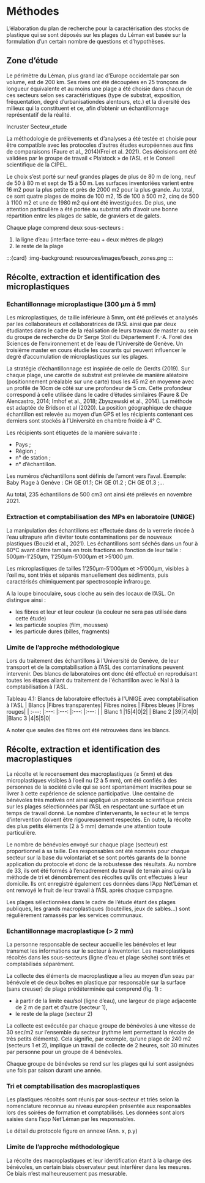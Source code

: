 # Méthodes

 L’élaboration du plan de recherche pour la caractérisation des stocks de plastique qui se sont déposés sur les plages du Léman est basée sur la formulation d’un certain nombre de questions et d’hypothèses.

##  Zone d’étude

Le périmètre du Léman, plus grand lac d’Europe occidentale par son volume, est de 200 km. Ses rives ont été découpées en 25 tronçons de longueur équivalente et au moins une plage a été choisie dans chacun de ces secteurs selon ses caractéristiques (type de substrat, exposition, fréquentation, degré d’urbanisationdes alentours, etc.) et la diversité des milieux qui la constituent et ce, afin d’obtenir un échantillonnage représentatif de la réalité. 

Incruster Secteur_etude

La méthodologie de prélèvements et d’analyses a été testée et choisie pour être compatible avec les protocoles d’autres études européennes aux fins de comparaisons (Faure et al., 2014)(Frei et al. 2021). Ces décisions ont été validées par le groupe de travail « Pla’stock » de l’ASL et le Conseil scientifique de la CIPEL.

 Le choix s’est porté sur neuf grandes plages de plus de 80 m de long, neuf de 50 à 80 m et sept de 15 à 50 m. Les surfaces inventoriées varient entre 16 m2 pour la plus petite et près de 2000 m2 pour la plus grande. Au total, ce sont quatre plages de moins de 100 m2, 15 de 100 à 500 m2, cinq de 500 à 1100 m2 et une de 1980 m2 qui ont été investiguées. De plus, une attention particulière a été portée au substrat afin d’avoir une bonne répartition entre les plages de sable, de graviers et de galets.

Chaque plage comprend deux sous-secteurs :

1. la ligne d’eau (interface terre-eau + deux mètres de plage)
2. le reste de la plage

:::{card}
:img-background: resources/images/beach_zones.png
:::

## Récolte, extraction et identification des microplastiques

### Echantillonnage microplastique (300 µm à 5 mm)

Les microplastiques, de taille inférieure à 5mm, ont été prélevés et analysés par les collaborateurs et collaboratrices de l’ASL ainsi que par deux étudiantes dans le cadre de la réalisation de leurs travaux de master au sein du groupe de recherche du Dr Serge Stoll du Département F.-A. Forel des Sciences de l’environnement et de l’eau de l’Université de Genève. Un troisième master en cours étudie les courants qui peuvent influencer le degré d’accumulation de microplastiques sur les plages.

La stratégie d’échantillonnage est inspirée de celle de Gerdts (2019). Sur chaque plage, une carotte de substrat est prélevée de manière aléatoire (positionnement préalable sur une carte) tous les 45 m2 en moyenne avec un profilé de 10cm de côté sur une profondeur de 5 cm. Cette profondeur correspond à celle utilisée dans le cadre d’études similaires (Faure & De Alencastro, 2014; Imhof et al., 2018; Zbyszewski et al., 2014). La méthode est adaptée de Bridson et al (2020). La position géographique de chaque échantillon est relevée au moyen d’un GPS et les récipients contenant ces derniers sont stockés à l’Université en chambre froide à 4° C.

Les récipients sont étiquetés de la manière suivante : 

- Pays ; 
- Région ; 
- n° de station ; 
- n° d’échantillon. 

Les numéros d’échantillons sont définis de l’amont vers l’aval. 
Exemple: Baby Plage à Genève : CH GE 01.1; CH GE 01.2 ; CH GE 01.3 ;… 

Au total, 235 échantillons de 500 cm3 ont ainsi été prélevés en novembre 2021.

### Extraction et comptabilisation des MPs en laboratoire (UNIGE)

La manipulation des échantillons est effectuée dans de la verrerie rincée à l’eau ultrapure afin d’éviter toute contaminations par de nouveaux plastiques (Bouzid et al., 2021). Les échantillons sont séchés dans un four à 60°C avant d’être tamisés en trois fractions en fonction de leur taille : 500μm-1’250μm, 1’250μm-5’000μm et >5’000 μm.

Les microplastiques de tailles 1’250μm-5’000μm et >5’000μm, visibles à l’œil nu, sont triés et séparés manuellement des sédiments, puis caractérisés chimiquement par spectroscopie infrarouge.

A la loupe binoculaire, sous cloche au sein des locaux de l’ASL. On distingue ainsi :

* les fibres et leur et leur couleur (la couleur ne sera pas utilisée dans cette étude)
* les particule souples (film, mousses)
* les particule dures (billes, fragments)

### Limite de l’approche méthodologique

Lors du traitement des échantillons à l’Université de Genève, de leur transport et de la comptabilisation à l’ASL des contaminations peuvent intervenir. Des blancs de laboratoires ont donc été effectué en reproduisant toutes les étapes allant du traitement de l'échantillon avec le NaI à la comptabilisation à l'ASL.


Tableau 4.1: Blancs de laboratoire effectués à l'UNIGE avec comptabilisation à l'ASL
| Blancs |Fibres transparentes| Fibres noires | Fibres bleues |Fibres rouges|
| :---: |:---: |:---: |:---: |:---: |
| Blanc 1 |15|4|0|2|
| Blanc 2 |39|7|4|0|
|Blanc 3 |4|5|5|0|

A noter que seules des fibres ont été retrouvées dans les blancs.

## Récolte, extraction et identification des macroplastiques

La récolte et le recensement des macroplastiques (≥ 5mm) et des microplastiques visibles à l’oeil nu (2 à 5 mm), ont été confiés à des personnes de la société civile qui se sont spontanément inscrites pour se livrer à cette expérience de science participative. Une centaine de bénévoles très motivés ont ainsi appliqué un protocole scientifique précis sur les plages sélectionnées par l’ASL en respectant une surface et un temps de travail donné. Le nombre d’intervenants, le secteur et le temps d’intervention doivent être rigoureusement respectés. En outre, la récolte des plus petits éléments (2 à 5 mm) demande une attention toute particulière.

Le nombre de bénévoles envoyé sur chaque plage (secteur) est proportionnel à sa taille. Des responsables ont été nommés pour chaque secteur sur la base du volontariat et se sont portés garants de la bonne application du protocole et donc de la robustesse des résultats. Au nombre de 33, ils ont été formés à l’encadrement du travail de terrain ainsi qu’à la méthode de tri et dénombrement des récoltes qu’ils ont effectués à leur domicile. Ils ont enregistré également ces données dans l’App Net’Léman et ont renvoyé le fruit de leur travail à l’ASL après chaque campagne.

Les plages sélectionnées dans le cadre de l’étude étant des plages publiques, les grands macroplastiques (bouteilles, jeux de sables…) sont régulièrement ramassés par les services communaux.

### Echantillonnage macroplastique (> 2 mm)

La personne responsable de secteur accueille les bénévoles et leur transmet les informations sur le secteur à inventorier. Les macroplastiques récoltés dans les sous-secteurs (ligne d’eau et plage sèche) sont triés et comptabilisés séparément.

La collecte des éléments de macroplastique a lieu au moyen d’un seau par bénévole et de deux boîtes en plastique par responsable sur la surface (sans creuser) de plage prédéterminée qui comprend (fig. 1) :

* à partir de la limite eau/sol (ligne d’eau), une largeur de plage adjacente de 2 m de part et d’autre (secteur 1),
* le reste de la plage (secteur 2)

La collecte est exécutée par chaque groupe de bénévoles à une vitesse de 30 sec/m2 sur l’ensemble du secteur (rythme lent permettant la récolte de très petits éléments). Cela signifie, par exemple, qu’une plage de 240 m2 (secteurs 1 et 2), implique un travail de collecte de 2 heures, soit 30 minutes par personne pour un groupe de 4 bénévoles.

Chaque groupe de bénévoles se rend sur les plages qui lui sont assignées une fois par saison durant une année.

### Tri et comptabilisation des macroplastiques

Les plastiques récoltés sont réunis par sous-secteur et triés selon la nomenclature reconnue au niveau européen présentée aux responsables lors des soirées de formation et comptabilisés. Les données sont alors saisies dans l’app Net’Léman par les responsables.

Le détail du protocole figure en annexe (Ann. x, p.y)

### Limite de l’approche méthodologique

La récolte des macroplastiques et leur identification étant à la charge des bénévoles, un certain biais observateur peut interférer dans les mesures. Ce biais n’est malheureusement pas mesurable.









 
